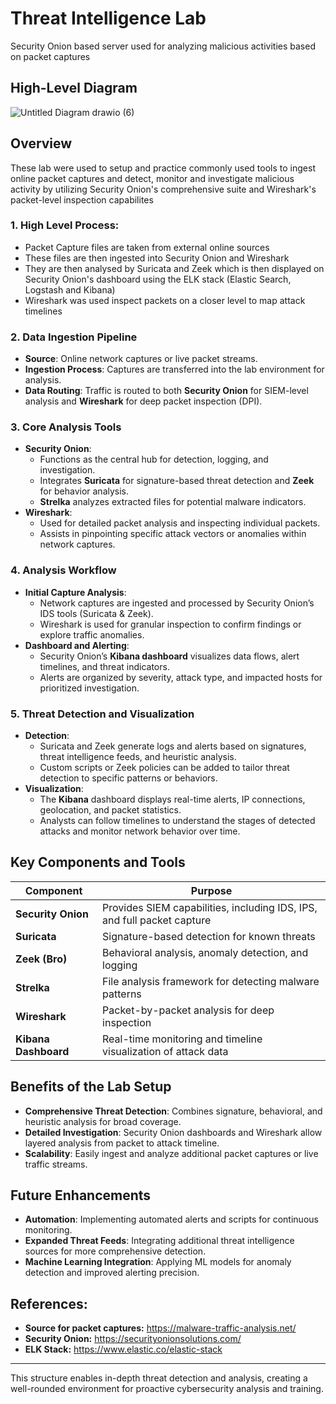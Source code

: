 # Threat Intelligence Lab
Security Onion based server used for analyzing malicious activities based on packet captures

## High-Level Diagram
![Untitled Diagram drawio (6)](https://github.com/user-attachments/assets/a3ddaf5a-bf8e-4cfd-890a-c6551c60fd6c)



## Overview
These lab were used to setup and practice commonly used tools to ingest online packet captures and detect, monitor and investigate malicious activity by utilizing Security Onion's comprehensive suite and Wireshark's packet-level inspection capabilites

### 1. **High Level Process:**
- Packet Capture files are taken from external online sources
- These files are then ingested into Security Onion and Wireshark
- They are then analysed by Suricata and Zeek which is then displayed on Security Onion's dashboard using the ELK stack (Elastic Search, Logstash and Kibana)
- Wireshark was used inspect packets on a closer level to map attack timelines

### 2. **Data Ingestion Pipeline**
   - **Source**: Online network captures or live packet streams.
   - **Ingestion Process**: Captures are transferred into the lab environment for analysis.
   - **Data Routing**: Traffic is routed to both **Security Onion** for SIEM-level analysis and **Wireshark** for deep packet inspection (DPI).

### 3. **Core Analysis Tools**
   - **Security Onion**:
     - Functions as the central hub for detection, logging, and investigation.
     - Integrates **Suricata** for signature-based threat detection and **Zeek** for behavior analysis.
     - **Strelka** analyzes extracted files for potential malware indicators.
   - **Wireshark**:
     - Used for detailed packet analysis and inspecting individual packets.
     - Assists in pinpointing specific attack vectors or anomalies within network captures.

### 4. **Analysis Workflow**
   - **Initial Capture Analysis**:
     - Network captures are ingested and processed by Security Onion’s IDS tools (Suricata & Zeek).
     - Wireshark is used for granular inspection to confirm findings or explore traffic anomalies.
   - **Dashboard and Alerting**:
     - Security Onion’s **Kibana dashboard** visualizes data flows, alert timelines, and threat indicators.
     - Alerts are organized by severity, attack type, and impacted hosts for prioritized investigation.

### 5. **Threat Detection and Visualization**
   - **Detection**:
     - Suricata and Zeek generate logs and alerts based on signatures, threat intelligence feeds, and heuristic analysis.
     - Custom scripts or Zeek policies can be added to tailor threat detection to specific patterns or behaviors.
   - **Visualization**:
     - The **Kibana** dashboard displays real-time alerts, IP connections, geolocation, and packet statistics.
     - Analysts can follow timelines to understand the stages of detected attacks and monitor network behavior over time.

## Key Components and Tools

| Component       | Purpose                                              |
| --------------- | ---------------------------------------------------- |
| **Security Onion** | Provides SIEM capabilities, including IDS, IPS, and full packet capture |
| **Suricata**    | Signature-based detection for known threats          |
| **Zeek (Bro)**  | Behavioral analysis, anomaly detection, and logging  |
| **Strelka**     | File analysis framework for detecting malware patterns |
| **Wireshark**   | Packet-by-packet analysis for deep inspection        |
| **Kibana Dashboard** | Real-time monitoring and timeline visualization of attack data |

## Benefits of the Lab Setup
- **Comprehensive Threat Detection**: Combines signature, behavioral, and heuristic analysis for broad coverage.
- **Detailed Investigation**: Security Onion dashboards and Wireshark allow layered analysis from packet to attack timeline.
- **Scalability**: Easily ingest and analyze additional packet captures or live traffic streams.

## Future Enhancements
- **Automation**: Implementing automated alerts and scripts for continuous monitoring.
- **Expanded Threat Feeds**: Integrating additional threat intelligence sources for more comprehensive detection.
- **Machine Learning Integration**: Applying ML models for anomaly detection and improved alerting precision.

## References:
- **Source for packet captures:** https://malware-traffic-analysis.net/
- **Security Onion:** https://securityonionsolutions.com/
- **ELK Stack:** https://www.elastic.co/elastic-stack


---

This structure enables in-depth threat detection and analysis, creating a well-rounded environment for proactive cybersecurity analysis and training.
